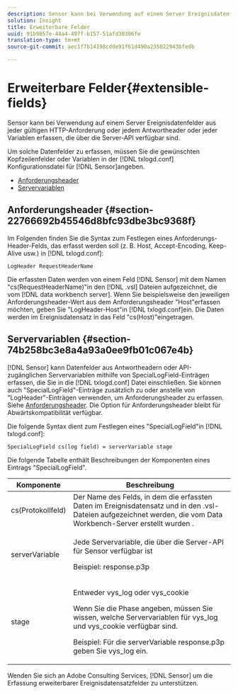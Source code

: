 ```yaml
---
description: Sensor kann bei Verwendung auf einem Server Ereignisdatenfelder aus jeder gültigen HTTP-Anforderung oder jedem Antwortheader oder jeder Variablen erfassen, die über die Server-API verfügbar sind.
solution: Insight
title: Erweiterbare Felder
uuid: 91b9857e-44a4-497f-b157-51afd30306fe
translation-type: tm+mt
source-git-commit: aec1f7b14198cdde91f61d490a235022943bfedb

---
```



# Erweiterbare Felder{#extensible-fields}

Sensor kann bei Verwendung auf einem Server Ereignisdatenfelder aus jeder gültigen HTTP-Anforderung oder jedem Antwortheader oder jeder Variablen erfassen, die über die Server-API verfügbar sind.

Um solche Datenfelder zu erfassen, müssen Sie die gewünschten Kopfzeilenfelder oder Variablen in der [!DNL txlogd.conf] Konfigurationsdatei für [!DNL Sensor]angeben.

* [Anforderungsheader](../../../home/c-snsr-ovrvw/c-evnt-data-rcd-flds/c-ex-flds.md#section-22766692b45546d8bfc93dbe3bc9368f)
* [Servervariablen](../../../home/c-snsr-ovrvw/c-evnt-data-rcd-flds/c-ex-flds.md#section-74b258bc3e8a4a93a0ee9fb01c067e4b)

## Anforderungsheader {#section-22766692b45546d8bfc93dbe3bc9368f}

Im Folgenden finden Sie die Syntax zum Festlegen eines Anforderungs-Header-Felds, das erfasst werden soll (z. B. Host, Accept-Encoding, Keep-Alive usw.) in [!DNL txlogd.conf]:

```
LogHeader RequestHeaderName
```

Die erfassten Daten werden von einem Feld [!DNL Sensor] mit dem Namen &quot;cs(RequestHeaderName)&quot;in den [!DNL .vsl] Dateien aufgezeichnet, die vom [!DNL data workbench server]. Wenn Sie beispielsweise den jeweiligen Anforderungsheader-Wert aus dem Anforderungsheader &quot;Host&quot;erfassen möchten, geben Sie &quot;LogHeader-Host&quot;in [!DNL txlogd.conf]ein. Die Daten werden im Ereignisdatensatz in das Feld &quot;cs(Host)&quot;eingetragen.

## Servervariablen {#section-74b258bc3e8a4a93a0ee9fb01c067e4b}

[!DNL Sensor] kann Datenfelder aus Antwortheadern oder API-zugänglichen Servervariablen mithilfe von SpecialLogField-Einträgen erfassen, die Sie in die [!DNL txlogd.conf] Datei einschließen. Sie können auch &quot;SpecialLogField&quot;-Einträge zusätzlich zu oder anstelle von &quot;LogHeader&quot;-Einträgen verwenden, um Anforderungsheader zu erfassen. Siehe [Anforderungsheader](../../../home/c-snsr-ovrvw/c-evnt-data-rcd-flds/c-ex-flds.md#section-22766692b45546d8bfc93dbe3bc9368f). Die Option für Anforderungsheader bleibt für Abwärtskompatibilität verfügbar.

Die folgende Syntax dient zum Festlegen eines &quot;SpecialLogField&quot;in [!DNL txlogd.conf]:

```
SpecialLogField cs(log field) = serverVariable stage
```

Die folgende Tabelle enthält Beschreibungen der Komponenten eines Eintrags &quot;SpecialLogField&quot;.

<table id="table_053D5F34D56E4B15A85CA3B4FAD6E1B1"> 
 <thead> 
  <tr> 
   <th colname="col1" class="entry"> Komponente </th> 
   <th colname="col2" class="entry"> Beschreibung </th> 
  </tr> 
 </thead>
 <tbody> 
  <tr> 
   <td colname="col1"> cs(Protokollfeld) </td> 
   <td colname="col2"> Der Name des Felds, in dem die erfassten Daten im Ereignisdatensatz und in den <span class="filepath"> .vsl- </span> Dateien aufgezeichnet werden, die vom <span class="keyword"> Data Workbench-Server erstellt wurden </span>. </td> 
  </tr> 
  <tr> 
   <td colname="col1"> serverVariable </td> 
   <td colname="col2"> <p>Jede Servervariable, die über die Server-API für <span class="wintitle"> Sensor verfügbar </span> ist </p> <p>Beispiel: response.p3p </p> </td> 
  </tr> 
  <tr> 
   <td colname="col1"> stage </td> 
   <td colname="col2"> <p>Entweder vys_log oder vys_cookie </p> <p>Wenn Sie die Phase angeben, müssen Sie wissen, welche Servervariablen für vys_log und vys_cookie verfügbar sind. </p> <p>Beispiel: Für die serverVariable response.p3p geben Sie vys_log ein. </p> </td> 
  </tr> 
 </tbody> 
</table>

Wenden Sie sich an Adobe Consulting Services, [!DNL Sensor] um die Erfassung erweiterbarer Ereignisdatensatzfelder zu unterstützen.
